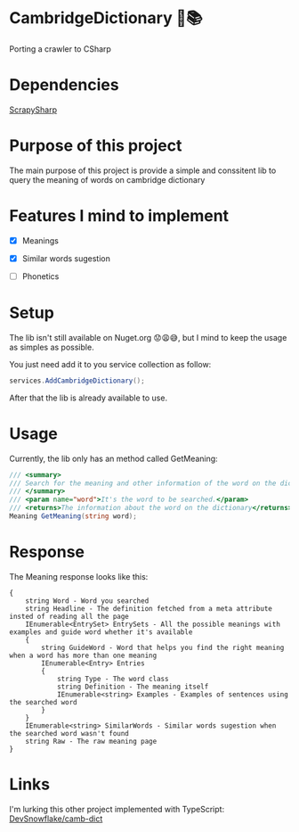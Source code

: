 # CambridgeDictionary :book::books:
Porting a crawler to CSharp

# Dependencies
[ScrapySharp](https://github.com/rflechner/ScrapySharp)

# Purpose of this project
The main purpose of this project is provide a simple and conssitent lib to query the meaning of words on cambridge dictionary

# Features I mind to implement
- [x] Meanings
- [x] Similar words sugestion
- [ ] Phonetics



# Setup
The lib isn't still available on Nuget.org :worried::weary::sweat_smile:, but I mind to keep the usage as simples as possible.

You just need add it to you service collection as follow:

````C#
services.AddCambridgeDictionary();
````

After that the lib is already available to use.

# Usage

Currently, the lib only has an method called GetMeaning:

````C#
/// <summary>
/// Search for the meaning and other information of the word on the dictionary
/// </summary>
/// <param name="word">It's the word to be searched.</param>
/// <returns>The information about the word on the dictionary</returns>
Meaning GetMeaning(string word);
````

# Response

The Meaning response looks like this:

```
{
    string Word - Word you searched
    string Headline - The definition fetched from a meta attribute insted of reading all the page
    IEnumerable<EntrySet> EntrySets - All the possible meanings with examples and guide word whether it's available
    {
        string GuideWord - Word that helps you find the right meaning when a word has more than one meaning
        IEnumerable<Entry> Entries
        {
            string Type - The word class
            string Definition - The meaning itself
            IEnumerable<string> Examples - Examples of sentences using the searched word
        }
    }
    IEnumerable<string> SimilarWords - Similar words sugestion when the searched word wasn't found
    string Raw - The raw meaning page
}

```


# Links
I'm lurking this other project implemented with TypeScript: [DevSnowflake/camb-dict](https://github.com/DevSnowflake/camb-dict)
